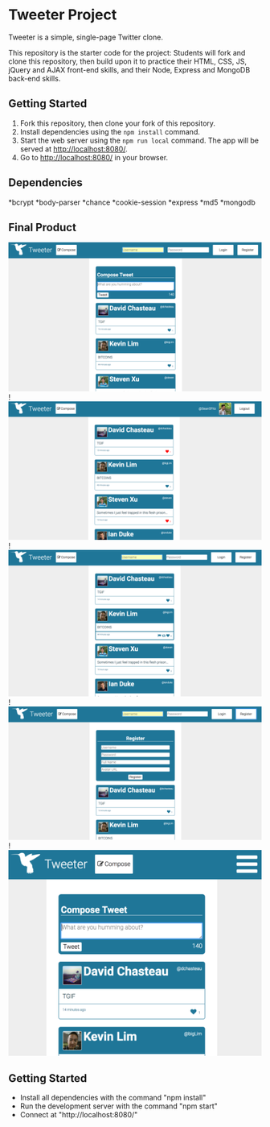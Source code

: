 # Tweeter Project

Tweeter is a simple, single-page Twitter clone.

This repository is the starter code for the project: Students will fork and clone this repository, then build upon it to practice their HTML, CSS, JS, jQuery and AJAX front-end skills, and their Node, Express and MongoDB back-end skills.

## Getting Started

1. Fork this repository, then clone your fork of this repository.
2. Install dependencies using the `npm install` command.
3. Start the web server using the `npm run local` command. The app will be served at <http://localhost:8080/>.
4. Go to <http://localhost:8080/> in your browser.

## Dependencies
*bcrypt
*body-parser
*chance
*cookie-session
*express
*md5
*mongodb


## Final Product
![compose full](https://github.com/SeanSFitz/tweetr/blob/master/screenshots/Compose%20Full%20Screen.png "Compose Full Screen")
!![logged in](https://github.com/SeanSFitz/tweetr/blob/master/screenshots/Logged%20In%20Full%20Screen.png "Logged In Full Screen")
!![logged out](https://github.com/SeanSFitz/tweetr/blob/master/screenshots/Logged%20Out%20Full%20Screen.png "Logged Out Full Screen")
!![registration](https://github.com/SeanSFitz/tweetr/blob/master/screenshots/Register%20Full%20Screen.png "Registration")
!![small screen](https://github.com/SeanSFitz/tweetr/blob/master/screenshots/Small%20Screen%20Compose.png "Small Screen")




## Getting Started
* Install all dependencies with the command "npm install"
* Run the development server with the command "npm start"
* Connect at "http://localhost:8080/"
